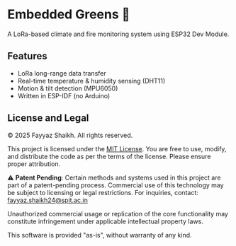 # Embedded Greens 🌱

A LoRa-based climate and fire monitoring system using ESP32 Dev Module.

## Features
- LoRa long-range data transfer
- Real-time temperature & humidity sensing (DHT11)
- Motion & tilt detection (MPU6050)
- Written in ESP-IDF (no Arduino)

## License and Legal

© 2025 Fayyaz Shaikh. All rights reserved.

This project is licensed under the [MIT License](LICENSE). You are free to use, modify, and distribute the code as per the terms of the license. Please ensure proper attribution.

⚠️ **Patent Pending**: Certain methods and systems used in this project are part of a patent-pending process. Commercial use of this technology may be subject to licensing or legal restrictions. For inquiries, contact: fayyaz.shaikh24@spit.ac.in

Unauthorized commercial usage or replication of the core functionality may constitute infringement under applicable intellectual property laws.

This software is provided "as-is", without warranty of any kind.
